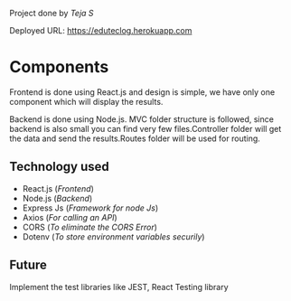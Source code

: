 Project done by _Teja S_

Deployed URL: https://eduteclog.herokuapp.com

# Components

Frontend is done using React.js and design is simple, we have only one component which will display the results.

Backend is done using Node.js. MVC folder structure is followed, since backend is also small you can find very few files.Controller folder will get the data and send the results.Routes folder will be used for routing. 

## Technology used

- React.js (_Frontend_)
- Node.js (_Backend_)
- Express Js (_Framework for node Js_)
- Axios (_For calling an API_)
- CORS (_To eliminate the CORS Error_)
- Dotenv (_To store environment variables securily_)

## Future

Implement the test libraries like JEST, React Testing library
